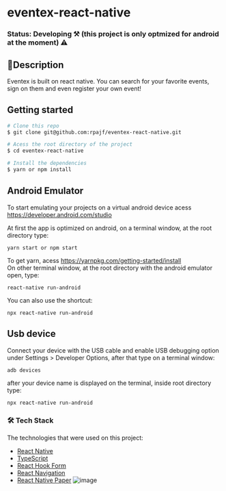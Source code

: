 # eventex-react-native

### Status: Developing ⚒️ (this project is only optmized for android at the moment) ⚠️<br />

## 📱Description
Eventex is  built on react native. You can search for your favorite events, sign on them and even register your own event!

## Getting started

```bash
# Clone this repo
$ git clone git@github.com:rpajf/eventex-react-native.git

# Acess the root directory of the project
$ cd eventex-react-native

# Install the dependencies
$ yarn or npm install
```
## Android Emulator
To start emulating your projects on a virtual android device acess https://developer.android.com/studio

At first the app is optimized on android, on a terminal window, at the root directory type:
```
yarn start or npm start
```
To get yarn, acess https://yarnpkg.com/getting-started/install</br>
On other terminal window, at the root directory with the android emulator open, type:
```
react-native run-android
```
You can also use the shortcut:
```
npx react-native run-android
```
## Usb device
Connect your device with the USB cable and enable USB debugging option under Settings > Developer Options, after that type on a terminal window:
```
adb devices
```
after your device name is displayed on the terminal, inside root directory type:

```
npx react-native run-android
```
### 🛠 Tech Stack

The technologies that were used on this project:

- [React Native](https://reactnative.dev/)
- [TypeScript](https://www.typescriptlang.org/)
- [React Hook Form](https://react-hook-form.com/ts/)
- [React Navigation](https://reactnavigation.org/docs/getting-started/)
- [React Native Paper](https://callstack.github.io/react-native-paper/)
![image](https://user-images.githubusercontent.com/28605557/121820577-0ce70b00-cc6a-11eb-99ec-1adcee0da891.png)

